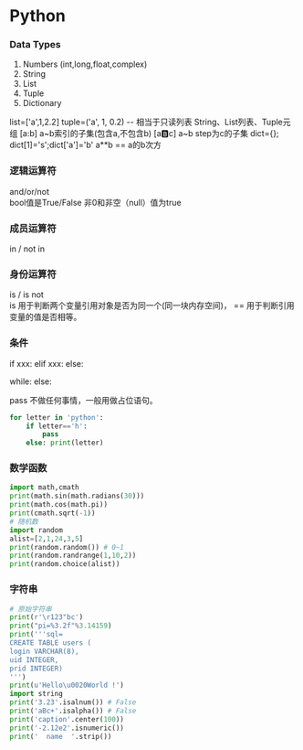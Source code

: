 # Python

### Data Types
1. Numbers (int,long,float,complex)
2. String
3. List
4. Tuple
5. Dictionary

list=['a',1,2.2]
tuple=('a', 1, 0.2) -- 相当于只读列表
String、List列表、Tuple元组
[a:b] a~b索引的子集(包含a,不包含b)
[a:b:c] a~b step为c的子集
dict={}; dict[1]='s';dict['a']='b'
a**b == a的b次方

### 逻辑运算符
and/or/not   
bool值是True/False  非0和非空（null）值为true

### 成员运算符
in / not in

### 身份运算符
is / is not  
is 用于判断两个变量引用对象是否为同一个(同一块内存空间)， == 用于判断引用变量的值是否相等。

### 条件
if xxx: elif xxx:  else:

while: else: 

pass 不做任何事情，一般用做占位语句。

```python
for letter in 'python':
    if letter=='h':
        pass
    else: print(letter)
```

### 数学函数
```python
import math,cmath
print(math.sin(math.radians(30)))
print(math.cos(math.pi))
print(cmath.sqrt(-1))
# 随机数
import random
alist=[2,1,24,3,5]
print(random.random()) # 0~1
print(random.randrange(1,10,2))
print(random.choice(alist))
```

### 字符串
```python
# 原始字符串
print(r'\r123"bc')
print("pi=%3.2f"%3.14159)
print('''sql=
CREATE TABLE users (  
login VARCHAR(8), 
uid INTEGER,
prid INTEGER)
''')
print(u'Hello\u0020World !')
import string
print('3.23'.isalnum()) # False
print('aBc+'.isalpha()) # False
print('caption'.center(100))
print('-2.12e2'.isnumeric())
print('  name  '.strip())
```
